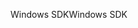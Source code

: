 <span data-ttu-id="fa81b-101">Windows SDK</span><span class="sxs-lookup"><span data-stu-id="fa81b-101">Windows SDK</span></span>